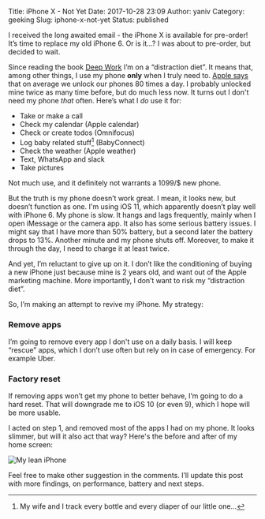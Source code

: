 Title: iPhone X - Not Yet
Date: 2017-10-28 23:09
Author: yaniv
Category: geeking
Slug: iphone-x-not-yet
Status: published

I received the long awaited email - the iPhone X is available for pre-order! It’s time to replace my old iPhone 6. Or is it…? I was about to pre-order, but decided to wait.

Since reading the book [Deep Work](https://www.goodreads.com/book/show/25980294-deep-work) I’m on a “distraction diet”. It means that, among other things, I use my phone **only** when I truly need to. [Apple says](https://www.theverge.com/2016/4/18/11454976/apple-iphone-use-data-unlock-stats) that on average we unlock our phones 80 times a day. I probably unlocked mine twice as many time before, but do much less now. It turns out I don't need my phone *that* often. Here’s what I *do* use it for: 

- Take or make a call  
- Check my calendar (Apple calendar)  
- Check or create todos (Omnifocus)  
- Log baby related stuff[^1] (BabyConnect)  
- Check the weather (Apple weather)  
- Text, WhatsApp and slack  
- Take pictures

Not much use, and it definitely not warrants a 1099/$ new phone.

But the truth is my phone doesn’t work great. I mean, it looks new, but doesn’t function as one. I'm using iOS 11, which apparently doesn’t play well with iPhone 6. My phone is slow. It hangs and lags frequently, mainly when I open iMessage or the camera app. It also has some serious battery issues. I might say that I have more than 50% battery, but a second later the battery drops to 13%. Another minute and my phone shuts off. Moreover, to make it through the day, I need to charge it at least twice.

And yet, I’m reluctant to give up on it. I don’t like the conditioning of buying a new iPhone just because mine is 2 years old, and want out of the Apple marketing machine. More importantly, I don’t want to risk my “distraction diet”.

So, I’m making an attempt to revive my iPhone. My strategy:

### Remove apps

I’m going to remove every app I don't use on a daily basis. I will keep “rescue” apps, which I don’t use often but rely on in case of emergency. For example Uber.

### Factory reset

If removing apps won’t get my phone to better behave, I’m going to do a hard reset. That will downgrade me to iOS 10 (or even 9), which I hope will be more usable.

I acted on step 1, and removed most of the apps I had on my phone. It looks slimmer, but will it also act that way? Here's the before and after of my home screen:

![My lean iPhone](http://media.prodissues.com/images/2017/10/composition_portrate_1.jpeg)

Feel free to make other suggestion in the comments. I’ll update this post with more findings, on performance, battery and next steps.

[^1]: My wife and I track every bottle and every diaper of our little one…